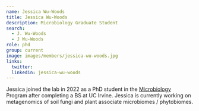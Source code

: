 ```yaml
---
name: Jessica Wu-Woods
title: Jessica Wu-Woods
description: Microbiology Graduate Student
search:
  - J. Wu-Woods
  - J Wu-Woods
role: phd
group: current
image: images/members/jessica-wu-woods.jpg
links:
  twitter:
  linkedin: jessica-wu-woods
---
```


Jessica joined the lab in 2022 as a PhD student in the [Microbiology](http://microbiology.ucr.edu) Program after completing a BS at UC Irvine. Jessica is currently working on metagenomics of soil fungi and plant associate microbiomes / phytobiomes.

